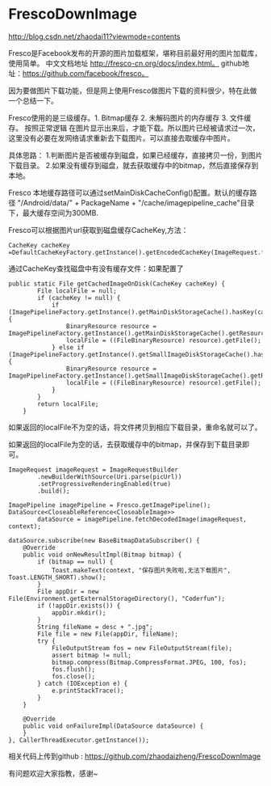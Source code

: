 # FrescoDownImage 

http://blog.csdn.net/zhaodai11?viewmode=contents

Fresco是Facebook发布的开源的图片加载框架，堪称目前最好用的图片加载库，使用简单。
中文文档地址   http://fresco-cn.org/docs/index.html。
github地址：https://github.com/facebook/fresco。

因为要做图片下载功能，但是网上使用Fresco做图片下载的资料很少，特在此做一个总结一下。

Fresco使用的是三级缓存。1. Bitmap缓存  2. 未解码图片的内存缓存  3. 文件缓存。
按照正常逻辑 在图片显示出来后，才能下载。所以图片已经被请求过一次，这里没有必要在发网络请求重新去下载图片。可以直接去取缓存中图片。

具体思路：
1.判断图片是否被缓存到磁盘，如果已经缓存，直接拷贝一份，到图片下载目录。
2.如果没有缓存到磁盘，就去获取缓存中的bitmap，然后直接保存到本地。

Fresco 本地缓存路径可以通过setMainDiskCacheConfig()配置。默认的缓存路径 "/Android/data/" + PackageName + "/cache/imagepipeline_cache"目录下，最大缓存空间为300MB.

Fresco可以根据图片url获取到磁盘缓存CacheKey,方法：

```
CacheKey cacheKey =DefaultCacheKeyFactory.getInstance().getEncodedCacheKey(ImageRequest.fromUri(Uri.parse(picUrl)));
```

通过CacheKey查找磁盘中有没有缓存文件：如果配置了

```
public static File getCachedImageOnDisk(CacheKey cacheKey) {
        File localFile = null;
        if (cacheKey != null) {
            if (ImagePipelineFactory.getInstance().getMainDiskStorageCache().hasKey(cacheKey)) {
                BinaryResource resource = ImagePipelineFactory.getInstance().getMainDiskStorageCache().getResource(cacheKey);
                localFile = ((FileBinaryResource) resource).getFile();
            } else if (ImagePipelineFactory.getInstance().getSmallImageDiskStorageCache().hasKey(cacheKey)) {
                BinaryResource resource = ImagePipelineFactory.getInstance().getSmallImageDiskStorageCache().getResource(cacheKey);
                localFile = ((FileBinaryResource) resource).getFile();
            }
        }
        return localFile;
    }
```

如果返回的localFile不为空的话，将文件拷贝到相应下载目录，重命名就可以了。

如果返回的localFile为空的话，去获取缓存中的bitmap，并保存到下载目录即可。
```
ImageRequest imageRequest = ImageRequestBuilder
        .newBuilderWithSource(Uri.parse(picUrl))
        .setProgressiveRenderingEnabled(true)
        .build();

ImagePipeline imagePipeline = Fresco.getImagePipeline();
DataSource<CloseableReference<CloseableImage>>
        dataSource = imagePipeline.fetchDecodedImage(imageRequest, context);

dataSource.subscribe(new BaseBitmapDataSubscriber() {
    @Override
    public void onNewResultImpl(Bitmap bitmap) {
        if (bitmap == null) {
            Toast.makeText(context, "保存图片失败啦,无法下载图片", Toast.LENGTH_SHORT).show();
        }
        File appDir = new File(Environment.getExternalStorageDirectory(), "Coderfun");
        if (!appDir.exists()) {
            appDir.mkdir();
        }
        String fileName = desc + ".jpg";
        File file = new File(appDir, fileName);
        try {
            FileOutputStream fos = new FileOutputStream(file);
            assert bitmap != null;
            bitmap.compress(Bitmap.CompressFormat.JPEG, 100, fos);
            fos.flush();
            fos.close();
        } catch (IOException e) {
            e.printStackTrace();
        }
    }

    @Override
    public void onFailureImpl(DataSource dataSource) {
    }
}, CallerThreadExecutor.getInstance());
```

相关代码上传到github :
https://github.com/zhaodaizheng/FrescoDownImage

有问题欢迎大家指教，感谢~
